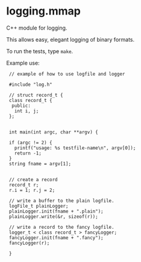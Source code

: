 logging.mmap
============

C++ module for logging.

This allows easy, elegant logging of binary formats. 

To run the tests, type `make`. 

Example use:

   
     // example of how to use logfile and logger
     
     #include "log.h"
     
     // struct record_t {
     class record_t {
      public:
       int i, j;
     };
     
     
     int main(int argc, char **argv) {
     
     if (argc != 2) {
       printf("usage: %s testfile-name\n", argv[0]);
       return -1;
     }
     string fname = argv[1];
     
     
     // create a record
     record_t r;
     r.i = 1; r.j = 2;
     
     // write a buffer to the plain logfile.
     logFile_t plainLogger;
     plainLogger.init(fname + ".plain");
     plainLogger.write(&r, sizeof(r));
     
     // write a record to the fancy logfile.
     logger_t < class record_t > fancyLogger;
     fancyLogger.init(fname + ".fancy");
     fancyLogger(r);
     
     }

  
